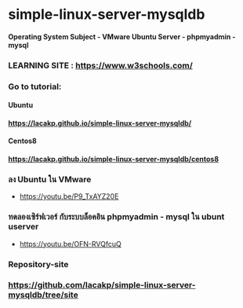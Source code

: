 # simple-linux-server-mysqldb
#### Operating System Subject - VMware Ubuntu Server - phpmyadmin - mysql




### LEARNING SITE : https://www.w3schools.com/

### Go to tutorial: 
#### Ubuntu
#### https://lacakp.github.io/simple-linux-server-mysqldb/

#### Centos8
#### https://lacakp.github.io/simple-linux-server-mysqldb/centos8

### ลง Ubuntu ใน VMware
- https://youtu.be/P9_TxAYZ20E

### ทดลองเซิร์ฟเวอร์ กับระบบล็อคอิน  phpmyadmin - mysql ใน ubunt userver
- https://youtu.be/OFN-RVQfcuQ

### Repository-site
### https://github.com/lacakp/simple-linux-server-mysqldb/tree/site


